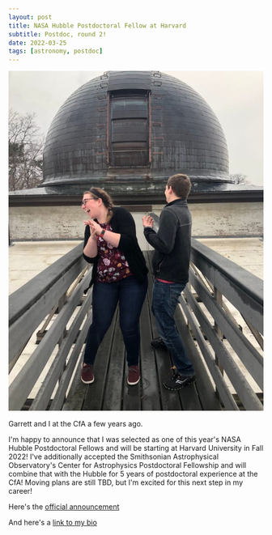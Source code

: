 ```yaml
---
layout: post
title: NASA Hubble Postdoctoral Fellow at Harvard
subtitle: Postdoc, round 2!
date: 2022-03-25
tags: [astronomy, postdoc]
---
```


![HarvardDome](/assets/img/HarvardDome.jpg)

Garrett and I at the CfA a few years ago.

I'm happy to announce that I was selected as one of this year's NASA Hubble Postdoctoral Fellows and will be starting at Harvard University in Fall 2022! I've additionally accepted the Smithsonian Astrophysical Observatory's Center for Astrophysics Postdoctoral Fellowship and will combine that with the Hubble for 5 years of postdoctoral experience at the CfA! Moving plans are still TBD, but I'm excited for this next step in my career!

Here's the [official announcement](https://hubblesite.org/contents/news-releases/2022/news-2022-022)

And here's a [link to my bio](https://www.stsci.edu/stsci-research/fellowships/nasa-hubble-fellowship-program/2022-nhfp-fellows#section-50906a13-d10e-49fe-b8ae-77a6aff0cdf7)
